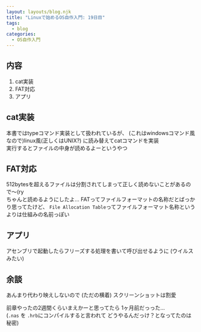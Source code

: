 ```yaml
---
layout: layouts/blog.njk
title: "Linuxで始めるOS自作入門: 19日目"
tags:
  - blog
categories:
  - OS自作入門
---
```


## 内容
1. cat実装
1. FAT対応
1. アプリ

## cat実装
本書ではtypeコマンド実装として扱われているが、
(これはwindowsコマンド風なので)linux風(正しくはUNIX?)
に読み替えてcatコマンドを実装  
実行するとファイルの中身が読めるよーというやつ

## FAT対応
512bytesを超えるファイルは分割されてしまって正しく読めないことがあるので〜(ry  
ちゃんと読めるようにしたよ...
FATってファイルフォーマットの名称だとばっかり思ってたけど、
`File Allocation Table`ってファイルフォーマット名称というよりは仕組みの名前っぽい

## アプリ
アセンブリで起動したらフリーズする処理を書いて呼び出せるように
(ウイルスみたい)

## 余談
あんまり代わり映えしないので
(ただの横着)
スクリーンショットは割愛

前章やったの2週間くらいまえかーと思ってたら
1ヶ月前だっった...  
(`.nas` を `.hrb`にコンパイルすると言われて
どうやるんだっけ？となってたのは秘密)
